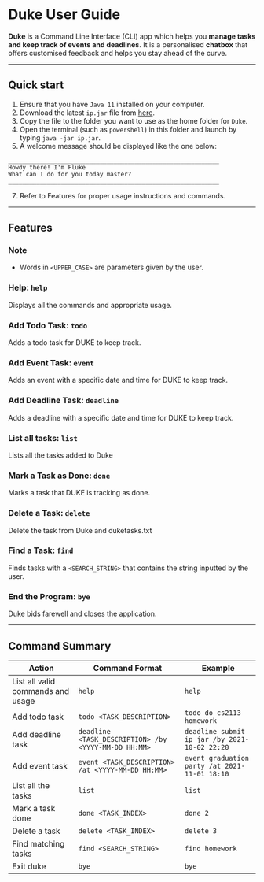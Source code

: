 # Duke User Guide

**Duke** is a Command Line Interface (CLI) app which helps you **manage tasks and keep track 
of events and deadlines**. It is a personalised **chatbox** that offers customised feedback 
and helps you stay ahead of the curve.

-------------------------------------------------

## Quick start

1. Ensure that you have `Java 11` installed on your computer.
2. Download the latest `ip.jar` file from 
[here](https://github.com/mayankp291/ip/releases/tag/A-Release).
3. Copy the file to the folder you want to use as the home folder for `Duke`.
4. Open the terminal (such as `powershell`) in this folder and launch by typing `java -jar ip.jar`.
6. A welcome message should be displayed like the one below:
```
____________________________________________________________
Howdy there! I'm Fluke
What can I do for you today master?
____________________________________________________________
```
7. Refer to Features for proper usage instructions and commands.

-------------------------------------------------
## Features
### Note
- Words in `<UPPER_CASE>` are parameters given by the user.

### Help: `help`
Displays all the commands and appropriate usage.

### Add Todo Task: `todo`
Adds a todo task for DUKE to keep track.

### Add Event Task: `event`
Adds an event with a specific date and time for DUKE to keep track.

### Add Deadline Task: `deadline`
Adds a deadline with a specific date and time for DUKE to keep track.

### List all tasks: `list`
Lists all the tasks added to Duke

### Mark a Task as Done: `done`
Marks a task that DUKE is tracking as done.

### Delete a Task: `delete`
Delete the task from Duke and duketasks.txt

### Find a Task: `find`
Finds tasks with a `<SEARCH_STRING>` that contains the string inputted by the user.

### End the Program: `bye`
Duke bids farewell and closes the application.

-------------------------------------------------
## Command Summary

Action | Command Format | Example
--- | --- | --- | 
List all valid commands and usage | `help` | `help`
Add todo task| `todo <TASK_DESCRIPTION>` | `todo do cs2113 homework`
Add deadline task | `deadline <TASK_DESCRIPTION> /by <YYYY-MM-DD HH:MM>` | `deadline submit ip jar /by 2021-10-02 22:20`
Add event task| `event <TASK_DESCRIPTION> /at <YYYY-MM-DD HH:MM>` | `event graduation party /at 2021-11-01 18:10`
List all the tasks| `list` | `list`
Mark a task done | `done <TASK_INDEX>` | `done 2`
Delete a task| `delete <TASK_INDEX>` | `delete 3`
Find matching tasks| `find <SEARCH_STRING>` | `find homework`
Exit duke | `bye` | `bye`
